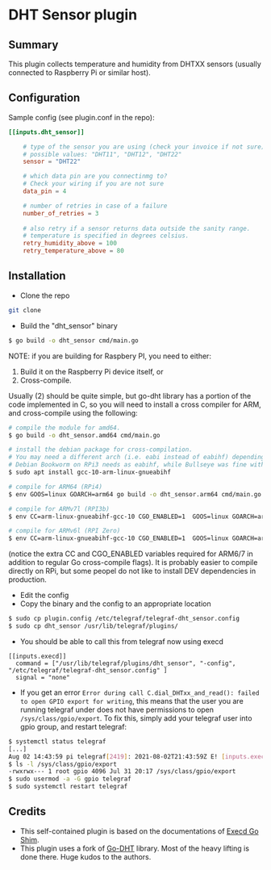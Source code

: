 # DHT Sensor plugin

## Summary

This plugin collects temperature and humidity from DHTXX sensors (usually connected to Raspberry Pi or similar host). 

## Configuration

Sample config (see plugin.conf in the repo):
```toml
[[inputs.dht_sensor]]

    # type of the sensor you are using (check your invoice if not sure).
    # possible values: "DHT11", "DHT12", "DHT22"
    sensor = "DHT22"

    # which data pin are you connectinmg to? 
    # Check your wiring if you are not sure
    data_pin = 4

    # number of retries in case of a failure
    number_of_retries = 3
    
    # also retry if a sensor returns data outside the sanity range.
    # temperature is specified in degrees celsius.
    retry_humidity_above = 100
    retry_temperature_above = 80 

```

## Installation

* Clone the repo
```bash
git clone 
```
* Build the "dht_sensor" binary

```bash
$ go build -o dht_sensor cmd/main.go
```

NOTE: if you are building for Raspbery PI, you need to either:
1. Build it on the Raspberry Pi device itself, or
2. Cross-compile. 

Usually (2) should be quite simple, but go-dht library has a portion of the code implemented in C, so you will need to install a cross compiler for ARM, and cross-compile using the following:
``` bash
# compile the module for amd64.
$ go build -o dht_sensor.amd64 cmd/main.go

# install the debian package for cross-compilation. 
# You may need a different arch (i.e. eabi instead of eabihf) depending on your target HW or OS.
# Debian Bookworm on RPi3 needs as eabihf, while Bullseye was fine with eabi.
$ sudo apt install gcc-10-arm-linux-gnueabihf

# compile for ARM64 (RPi4)
$ env GOOS=linux GOARCH=arm64 go build -o dht_sensor.arm64 cmd/main.go

# compile for ARMv7l (RPI3b)
$ env CC=arm-linux-gnueabihf-gcc-10 CGO_ENABLED=1  GOOS=linux GOARCH=arm GOARM=7 go build -o dht_sensor.armv7l cmd/main.go

# compile for ARMv6l (RPI Zero)
$ env CC=arm-linux-gnueabihf-gcc-10 CGO_ENABLED=1  GOOS=linux GOARCH=arm GOARM=6 go build -o dht_sensor.armv6l cmd/main.go

```
(notice the extra CC and CGO_ENABLED variables required for ARM6/7 in addition to regular Go cross-compile flags).
It is probably easier to compile directly on RPi, but some peopel do not like to install DEV dependencies in production. 

* Edit the config
* Copy the binary and the config to an appropriate location
```bash
$ sudo cp plugin.config /etc/telegraf/telegraf-dht_sensor.config
$ sudo cp dht_sensor /usr/lib/telegraf/plugins/
```
* You should be able to call this from telegraf now using execd
```
[[inputs.execd]]
  command = ["/usr/lib/telegraf/plugins/dht_sensor", "-config", "/etc/telegraf/telegraf-dht_sensor.config" ]
  signal = "none"
```
* If you get an error `Error during call C.dial_DHTxx_and_read(): failed to open GPIO export for writing`, this means that the user you are running telegraf under does not have permissions to open `/sys/class/gpio/export`. To fix this, simply add your telegraf user into gpio group, and restart telegraf:
```bash
$ systemctl status telegraf 
[...]
Aug 02 14:43:59 pi telegraf[2419]: 2021-08-02T21:43:59Z E! [inputs.execd] stderr: "failed to gather metrics: Error during call C.dial_DHTxx_and_read(): failed to open GPIO export for writing"
$ ls -l /sys/class/gpio/export
-rwxrwx--- 1 root gpio 4096 Jul 31 20:17 /sys/class/gpio/export
$ sudo usermod -a -G gpio telegraf
$ sudo systemctl restart telegraf

```

## Credits
* This self-contained plugin is based on the documentations of [Execd Go Shim](https://github.com/influxdata/telegraf/blob/master/plugins/common/shim).
* This plugin uses a fork of [Go-DHT](https://github.com/d2r2/go-dht) library. Most of the heavy lifting is done there. Huge kudos to the authors.
